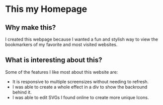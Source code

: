 # This my Homepage
## Why make this?
I created this webpage because I wanted a fun and stylish way to view the bookmarkers of my favorite and most visited websites.

## What is interesting about this?
Some of the features I like most about this website are:
* It is responsive to multiple screensizes without needing to refresh.
* I was able to create a whole effect in a div to show the backround behind it.
* I was able to edit SVGs I found online to create more unique Icons.
